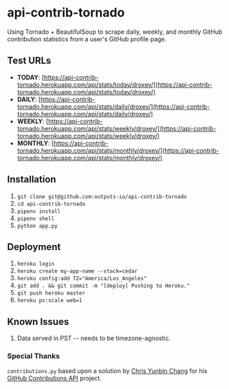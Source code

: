 # api-contrib-tornado

Using Tornado + BeautifulSoup to scrape daily, weekly, and monthly GitHub contribution statistics from a user's GitHub profile page.

## Test URLs

* **TODAY**: [https://api-contrib-tornado.herokuapp.com/api/stats/today/droxey/](https://api-contrib-tornado.herokuapp.com/api/stats/today/droxey/)
* **DAILY**: [https://api-contrib-tornado.herokuapp.com/api/stats/daily/droxey/](https://api-contrib-tornado.herokuapp.com/api/stats/daily/droxey/)
* **WEEKLY**: [https://api-contrib-tornado.herokuapp.com/api/stats/weekly/droxey/](https://api-contrib-tornado.herokuapp.com/api/stats/weekly/droxey/)
* **MONTHLY**: [https://api-contrib-tornado.herokuapp.com/api/stats/monthly/droxey/](https://api-contrib-tornado.herokuapp.com/api/stats/monthly/droxey/)

## Installation

1. `git clone git@github.com:outputs-io/api-contrib-tornado`
1. `cd api-contrib-tornado`
1. `pipenv install`
1. `pipenv shell`
1. `python app.py`

## Deployment

1. `heroku login`
1. `heroku create my-app-name --stack=cedar`
1. `heroku config:add TZ="America/Los_Angeles"`
1. `git add . && git commit -m "[deploy] Pushing to Heroku."`
1. `git push heroku master`
1. `heroku ps:scale web=1`

## Known Issues

1. Data served in PST -- needs to be timezone-agnostic.

### Special Thanks

 `contributions.py` based upon a solution by [Chris Yunbin Chang](https://github.com/Yunbin-Chang) for his [GitHub Contributions API](https://github.com/Yunbin-Chang/Github-Contributions-API) project.
